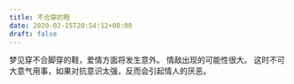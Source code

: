 ```yaml
---
title: 不合穿的鞋
date: 2020-02-15T20:54:12+08:00
draft: false
---
```


梦见穿不合脚穿的鞋，爱情方面将发生意外。
情敌出现的可能性很大。
这时不可大意气用事，如果对抗意识太强，反而会引起情人的厌恶。
